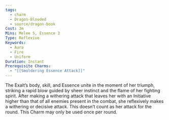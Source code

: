 ```yaml
---
tags:
  - charm
  - Dragon-Blooded
  - source/dragon-book
Cost: 3m
Mins: Melee 5, Essence 3
Type: Reflexive
Keywords:
  - Aura
  - Fire
  - Uniform
Duration: Instant
Prerequisite Charms:
  - "[[Smoldering Essence Attack]]"
---
```

The Exalt’s body, skill, and Essence unite in the moment of her triumph, striking a rapid blow guided by sheer instinct and the flame of her fighting spirit. After making a withering attack that leaves her with an Initiative higher than that of all enemies present in the combat, she reflexively makes a withering or decisive attack. This doesn’t count as her attack for the round. This Charm may only be used once per round.